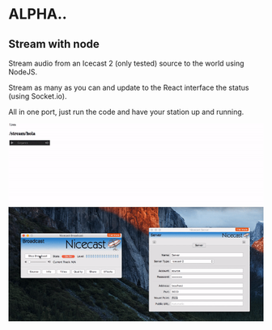 # ALPHA..

## Stream with node

Stream audio from an Icecast 2 (only tested) source to the world using NodeJS.

Stream as many as you can and update to the React interface the status (using Socket.io).

All in one port, just run the code and have your station up and running.

![preview](https://raw.githubusercontent.com/okvic77/radio/master/hub/demo.gif)
